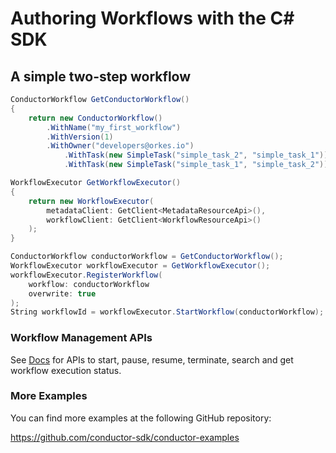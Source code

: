 # Authoring Workflows with the C# SDK

## A simple two-step workflow

```csharp
ConductorWorkflow GetConductorWorkflow()
{
    return new ConductorWorkflow()
        .WithName("my_first_workflow")
        .WithVersion(1)
        .WithOwner("developers@orkes.io")
            .WithTask(new SimpleTask("simple_task_2", "simple_task_1"))
            .WithTask(new SimpleTask("simple_task_1", "simple_task_2"));

WorkflowExecutor GetWorkflowExecutor()
{
    return new WorkflowExecutor(
        metadataClient: GetClient<MetadataResourceApi>(),
        workflowClient: GetClient<WorkflowResourceApi>()
    );
}

ConductorWorkflow conductorWorkflow = GetConductorWorkflow();
WorkflowExecutor workflowExecutor = GetWorkflowExecutor();
workflowExecutor.RegisterWorkflow(
    workflow: conductorWorkflow
    overwrite: true
);
String workflowId = workflowExecutor.StartWorkflow(conductorWorkflow);
```

### Workflow Management APIs
See [Docs](/docs/readme/executor.md) for APIs to start, pause, resume, terminate, search and get workflow execution status.

### More Examples
You can find more examples at the following GitHub repository:

https://github.com/conductor-sdk/conductor-examples
